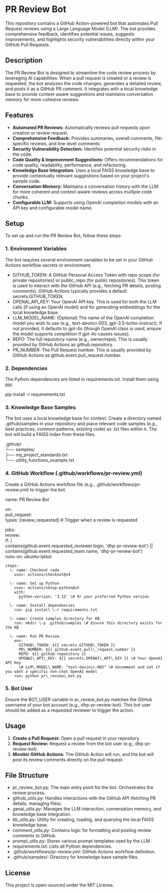 # **PR Review Bot**

This repository contains a GitHub Action-powered bot that automates Pull Request reviews using a Large Language Model (LLM). The bot provides comprehensive feedback, identifies potential issues, suggests improvements, and highlights security vulnerabilities directly within your GitHub Pull Requests.

## **Description**

The PR Review Bot is designed to streamline the code review process by leveraging AI capabilities. When a pull request is created or a review is requested, the bot analyzes the code changes, generates a detailed review, and posts it as a GitHub PR comment. It integrates with a local knowledge base to provide context-aware suggestions and maintains conversation memory for more cohesive reviews.

## **Features**

* **Automated PR Reviews:** Automatically reviews pull requests upon creation or review request.  
* **Comprehensive Feedback:** Provides summaries, overall comments, file-specific reviews, and line-level comments.  
* **Security Vulnerability Detection:** Identifies potential security risks in the code.  
* **Code Quality & Improvement Suggestions:** Offers recommendations for code quality, readability, performance, and refactoring.  
* **Knowledge Base Integration:** Uses a local FAISS knowledge base to provide contextually relevant suggestions based on your project's sample code.  
* **Conversation Memory:** Maintains a conversation history with the LLM for more coherent and context-aware reviews across multiple code chunks.  
* **Configurable LLM:** Supports using OpenAI completion models with an API key and configurable model name.

## **Setup**

To set up and run the PR Review Bot, follow these steps:

### **1\. Environment Variables**

The bot requires several environment variables to be set in your GitHub Actions workflow secrets or environment.

* GITHUB\_TOKEN: A GitHub Personal Access Token with repo scope (for private repositories) or public\_repo (for public repositories). This token is used to interact with the GitHub API (e.g., fetching PR details, posting comments). GitHub Actions typically provides a default secrets.GITHUB\_TOKEN.  
* OPENAI\_API\_KEY: Your OpenAI API key. This is used for both the LLM calls (if using an OpenAI model) and for generating embeddings for the local knowledge base.  
* LLM\_MODEL\_NAME: (Optional) The name of the OpenAI completion model you wish to use (e.g., text-davinci-003, gpt-3.5-turbo-instruct). If not provided, it defaults to gpt-4o (though OpenAI class is used, ensure the model supports completion if gpt-4o causes issues).  
* REPO: The full repository name (e.g., owner/repo). This is usually provided by GitHub Actions as github.repository.  
* PR\_NUMBER: The Pull Request number. This is usually provided by GitHub Actions as github.event.pull\_request.number.

### **2\. Dependencies**

The Python dependencies are listed in requirements.txt. Install them using pip:

pip install \-r requirements.txt

### **3\. Knowledge Base Samples**

The bot uses a local knowledge base for context. Create a directory named .github/samples in your repository and place relevant code samples (e.g., best practices, common patterns, existing code) as .txt files within it. The bot will build a FAISS index from these files.

.github/  
└── samples/  
    ├── my\_project\_standards.txt  
    └── utility\_functions\_example.txt

### **4\. GitHub Workflow (.github/workflows/pr-review.yml)**

Create a GitHub Actions workflow file (e.g., .github/workflows/pr-review.yml) to trigger the bot.

name: PR Review Bot

on:  
  pull\_request:  
    types: \[review\_requested\] \# Trigger when a review is requested

jobs:  
  review:  
    if: |  
      contains(github.event.requested\_reviewer.login, 'dhp-pr-review-bot') ||  
      contains(github.event.requested\_team.name, 'dhp-pr-review-bot')  
    runs-on: ubuntu-latest

    steps:  
      \- name: Checkout code  
        uses: actions/checkout@v4

      \- name: Set up Python  
        uses: actions/setup-python@v5  
        with:  
          python-version: '3.12' \# Or your preferred Python version

      \- name: Install dependencies  
        run: pip install \-r requirements.txt

      \- name: Create samples directory for KB  
        run: mkdir \-p .github/samples \# Ensure this directory exists for the KB

      \- name: Run PR Review  
        env:  
          GITHUB\_TOKEN: ${{ secrets.GITHUB\_TOKEN }}  
          PR\_NUMBER: ${{ github.event.pull\_request.number }}  
          REPO: ${{ github.repository }}  
          OPENAI\_API\_KEY: ${{ secrets.OPENAI\_API\_KEY }} \# Your OpenAI API Key  
          \# LLM\_MODEL\_NAME: "text-davinci-003" \# Uncomment and set if you want a specific non-chat OpenAI model  
        run: python pr\_review\_bot.py

### **5\. Bot User**

Ensure the BOT\_USER variable in pr\_review\_bot.py matches the GitHub username of your bot account (e.g., dhp-pr-review-bot). This bot user should be added as a requested reviewer to trigger the action.

## **Usage**

1. **Create a Pull Request:** Open a pull request in your repository.  
2. **Request Review:** Request a review from the bot user (e.g., dhp-pr-review-bot).  
3. **Monitor GitHub Actions:** The GitHub Action will run, and the bot will post its review comments directly on the pull request.

## **File Structure**

* pr\_review\_bot.py: The main entry point for the bot. Orchestrates the review process.  
* github\_utils.py: Handles interactions with the GitHub API (fetching PR details, managing files).  
* genai\_utils.py: Manages the LLM interaction, conversation memory, and knowledge base integration.  
* kb\_utils.py: Utility for creating, loading, and querying the local FAISS knowledge base.  
* comment\_utils.py: Contains logic for formatting and posting review comments to GitHub.  
* prompt\_utils.py: Stores various prompt templates used by the LLM.  
* requirements.txt: Lists all Python dependencies.  
* .github/workflows/pr-review.yml: GitHub Actions workflow definition.  
* .github/samples/: Directory for knowledge base sample files.

## **License**

This project is open-sourced under the MIT License.
